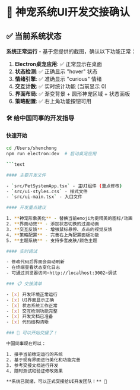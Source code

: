 # 🎉 神宠系统UI开发交接确认

## ✅ 当前系统状态

**系统正常运行** - 基于您提供的截图，确认以下功能正常：

1. **Electron桌宠应用**: ✅ 正常显示在桌面
2. **状态检测**: ✅ 正确显示 "hover" 状态
3. **情绪引擎**: ✅ 准确显示 "curious" 情绪
4. **交互计数**: ✅ 实时统计功能 (当前显示 0)
5. **界面布局**: ✅ 渐变背景 + 圆形神宠区域 + 状态面板
6. **策略配置**: ✅ 右上角功能按钮可用

### 🛠️ 给中国同事的开发指导

#### 快速开始

```bash
cd /Users/shenchong
npm run electron:dev  # 启动桌宠应用

```text

#### 主要开发文件

- `src/PetSystemApp.tsx` - 主UI组件 (重点修改)
- `src/ui-styles.css` - 样式文件
- `src/ui-main.tsx` - 入口文件

#### 开发重点建议

1. **神宠形象美化** - 替换当前emoji为更精美的图标/动画
2. **界面动效** - 添加状态切换的过渡动画
3. **交互反馈** - 增强鼠标悬停、点击的视觉反馈
4. **策略配置** - 完善右上角配置面板功能
5. **主题系统** - 支持多套皮肤/颜色主题

#### 实时调试

- 修改代码后界面会自动刷新
- 在终端查看状态变化日志
- 可通过浏览器访问<http://localhost:3002>调试

### 📋 交接清单

- [x] 开发环境正常运行
- [x] UI界面显示正确
- [x] 状态系统工作正常
- [x] 交互检测功能完整
- [x] 开发文档已准备
- [x] 代码结构清晰

### 🚀 可以开始交接了！

中国同事现在可以：

1. 接手当前稳定运行的系统
2. 基于现有界面进行美化和功能完善
3. 参考交接文档进行开发
4. 随时测试和验证修改效果

**系统已就绪，可以正式交接给UI开发团队！** 🎯

